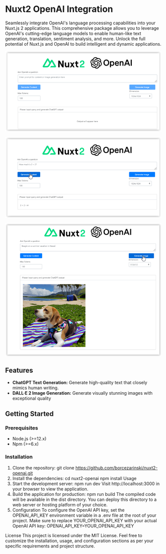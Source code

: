 # Nuxt2 OpenAI Integration

Seamlessly integrate OpenAI's language processing capabilities into your Nuxt.js 2 applications. This comprehensive package allows you to leverage OpenAI's cutting-edge language models to enable human-like text generation, translation, sentiment analysis, and more. Unlock the full potential of Nuxt.js and OpenAI to build intelligent and dynamic applications.

![Nuxt2-openAI screenshot](https://github.com/borcezarinski/nuxt2-openai/blob/main/static/img/screenshot-1.PNG?raw=true)

![Nuxt2-openAI screenshot](https://github.com/borcezarinski/nuxt2-openai/blob/main/static/img/screenshot-2.PNG?raw=true)

![Nuxt2-openAI screenshot](https://github.com/borcezarinski/nuxt2-openai/blob/main/static/img/screenshot-3.PNG?raw=true)

## Features

- **ChatGPT Text Generation:** Generate high-quality text that closely mimics human writing.
- **DALL·E 2 Image Generation:** Generate visually stunning images with exceptional quality 


## Getting Started

### Prerequisites

- Node.js (>=12.x)
- Npm (>=6.x)

### Installation

1. Clone the repository:
git clone https://github.com/borcezarinski/nuxt2-openai.git
2. Install the dependencies:
cd nuxt2-openai
npm install
Usage
3. Start the development server:
npm run dev
Visit http://localhost:3000 in your browser to view the application.
4. Build the application for production:
npm run build
The compiled code will be available in the dist directory. You can deploy this directory to a web server or hosting platform of your choice.
5. Configuration
To configure the OpenAI API key, set the OPENAI_API_KEY environment variable in a .env file at the root of your project. Make sure to replace YOUR_OPENAI_API_KEY with your actual OpenAI API key:
OPENAI_API_KEY=YOUR_OPENAI_API_KEY

License
This project is licensed under the MIT License.
Feel free to customize the installation, usage, and configuration sections as per your specific requirements and project structure.
